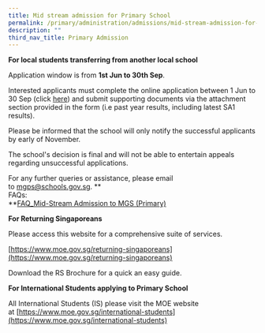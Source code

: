 ```yaml
---
title: Mid stream admission for Primary School
permalink: /primary/administration/admissions/mid-stream-admission-for-primary-school/
description: ""
third_nav_title: Primary Admission
---
```



**For local students transferring from another local school**


Application window is from **1st Jun to 30th Sep**.
  

Interested applicants must complete the online application between 1 Jun to 30 Sep (click [here](https://form.gov.sg/62901bee6c8b460015882888)) and submit supporting documents via the attachment section provided in the form (i.e past year results, including latest SA1 results). 

  

Please be informed that the school will only notify the successful applicants by early of November. 

The school's decision is final and will not be able to entertain appeals regarding unsuccessful applications. 

For any further queries or assistance, please email to [mgps@schools.gov.sg](mailto:mgps@schools.gov.sg). **  
FAQs:  
**[FAQ\_Mid-Stream Admission to MGS (Primary)](https://drive.google.com/file/d/1927gu4m7nP8jlwzNaG6wd186E8dNIsmU/view?usp=sharing)  
  

**For Returning Singaporeans**  

Please access this website for a comprehensive suite of services. 

[https://www.moe.gov.sg/returning-singaporeans](https://www.moe.gov.sg/returning-singaporeans)

Download the RS Brochure for a quick an easy guide.

**For International Students applying to Primary School**  

All International Students (IS) please visit the MOE website at [https://www.moe.gov.sg/international-students](https://www.moe.gov.sg/international-students)